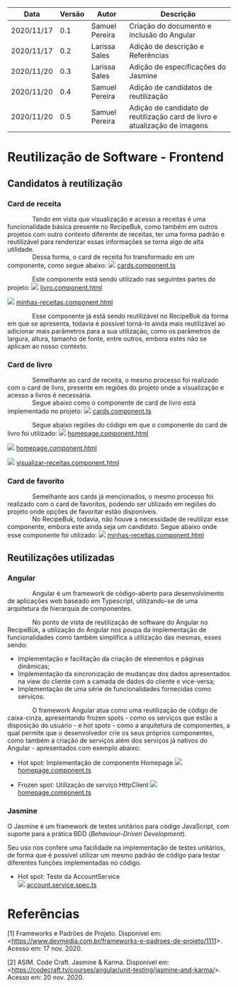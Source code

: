 | Data |Versão| Autor | Descrição |
| ---- | ---- | ----- | --------- |
| 2020/11/17 | 0.1 | Samuel Pereira | Criação do documento e inclusão do Angular |
| 2020/11/17 | 0.2 | Larissa Sales | Adição de descrição e Referências |
| 2020/11/20 | 0.3 | Larissa Sales | Adição de especificações do Jasmine |
| 2020/11/20 | 0.4 | Samuel Pereira | Adição de candidatos de reutilização |
| 2020/11/20 | 0.5 | Samuel Pereira | Adição de candidato de reutilização card de livro e atualização de imagens |

# Reutilização de Software - Frontend

## Candidatos à reutilização
### Card de receita
&emsp;&emsp;&emsp;&emsp;Tendo em vista que visualização e acesso a receitas é uma funcionalidade básica presente no RecipeBuk, como também em outros projetos com outro contexto diferente de receitas, ter uma forma padrão e reutilizável para renderizar essas informações se torna algo de alta utilidade. </br>
&emsp;&emsp;&emsp;&emsp;Dessa forma, o card de receita foi transformado em um componente, como segue abaixo:
![](../assets/06-padroes-de-arquitetura/reutilizacao-de-software/recipe-card.png)
[cards.component.ts](https://github.com/UnBArqDsw/2020.1_G3_RecipeBuk_Frontend/blob/dev/src/app/cards/cards.component.ts)
 
 &emsp;&emsp;&emsp;&emsp;Este componente está sendo utilizado nas seguintes partes do projeto:
![](../assets/06-padroes-de-arquitetura/reutilizacao-de-software/book-recipes.png)
[livro.component.html](https://github.com/UnBArqDsw/2020.1_G3_RecipeBuk_Frontend/blob/dev/src/app/livro/livro.component.html)
 
![](../assets/06-padroes-de-arquitetura/reutilizacao-de-software/my-recipes.png)
[minhas-receitas.component.html](https://github.com/UnBArqDsw/2020.1_G3_RecipeBuk_Frontend/blob/dev/src/app/minhas-receitas/minhas-receitas.component.html)

&emsp;&emsp;&emsp;&emsp;Esse componente já está sendo reutilizável no RecipeBuk da forma em que se apresenta, todavia é possível torná-lo ainda mais reutilizável ao adicionar mais parâmetros para a sua utilização, como os parâmetros de largura, altura, tamanho de fonte, entre outros, embora estes não se aplicam ao nosso contexto.

### Card de livro
&emsp;&emsp;&emsp;&emsp;Semelhante ao card de receita, o mesmo processo foi realizado com o card de livro, presente em regiões do projeto onde a visualização e acesso a livros é necessária. </br>
&emsp;&emsp;&emsp;&emsp;Segue abaixo como o componente de card de livro está implementado no projeto:
![](../assets/06-padroes-de-arquitetura/reutilizacao-de-software/book-card.png)
[cards.component.ts](https://github.com/UnBArqDsw/2020.1_G3_RecipeBuk_Frontend/blob/dev/src/app/cards/cards.component.ts)

&emsp;&emsp;&emsp;&emsp;Segue abaixo regiões do código em que o componente do card de livro foi utilizado:
![](../assets/06-padroes-de-arquitetura/reutilizacao-de-software/private-books.png)
[homepage.component.html](https://github.com/UnBArqDsw/2020.1_G3_RecipeBuk_Frontend/blob/dev/src/app/homepage/homepage.component.ts)

![](../assets/06-padroes-de-arquitetura/reutilizacao-de-software/public-books.png)
[homepage.component.html](https://github.com/UnBArqDsw/2020.1_G3_RecipeBuk_Frontend/blob/dev/src/app/homepage/homepage.component.ts)

![](../assets/06-padroes-de-arquitetura/reutilizacao-de-software/add-recipe-modal.png)
[visualizar-receitas.component.html](https://github.com/UnBArqDsw/2020.1_G3_RecipeBuk_Frontend/blob/dev/src/app/visualizar-receitas/visualizar-receitas.component.html)

### Card de favorito
&emsp;&emsp;&emsp;&emsp;Semelhante aos cards já mencionados, o mesmo processo foi realizado com o card de favoritos, podendo ser utilizado em regiões do projeto onde opções de favoritar estão disponíveis. </br>
&emsp;&emsp;&emsp;&emsp;No RecipeBuk, todavia, não houve a necessidade de reutilizar esse componente, embora este ainda seja um candidato. Segue abaixo onde esse componente foi utilizado:
![](../assets/06-padroes-de-arquitetura/reutilizacao-de-software/my-recipes.png)
[minhas-receitas.component.html](https://github.com/UnBArqDsw/2020.1_G3_RecipeBuk_Frontend/blob/dev/src/app/minhas-receitas/minhas-receitas.component.html)

## Reutilizações utilizadas

### Angular

&emsp;&emsp;&emsp;&emsp;Angular é um framework de código-aberto para desenvolvimento de aplicações web baseado em Typescript, utilizando-se de uma arquitetura de hierarquia de componentes.

&emsp;&emsp;&emsp;&emsp;No ponto de vista de reutilização de software do Angular no RecipeBük, a utilização do Angular nos poupa da implementação de funcionalidades como também simplifica a utilização das mesmas, esses sendo:
 - Implementação e facilitação da criação de elementos e páginas dinâmicas;
 - Implementação da sincronização de mudanças dos dados apresentados na view do cliente com a camada de dados do cliente e vice-versa;
 - Implementação de uma série de funcionalidades fornecidas como serviços.
 
 &emsp;&emsp;&emsp;&emsp;O framework Angular atua como uma reutilização de código de caixa-cinza, apresentando frozen spots - como os serviços que estão a disposição do usuário - e hot spots - como a arquitetura de componentes, a qual permite que o desenvolvedor crie os seus próprios componentes, como também a criação de serviços além dos serviços já nativos do Angular - apresentados com exemplo abaixo:

 - Hot spot: Implementação de componente Homepage
 ![](../assets/06-padroes-de-arquitetura/reutilizacao-de-software/HomepageComponent.png)
 [homepage.component.ts](https://github.com/UnBArqDsw/2020.1_G3_RecipeBuk_Frontend/blob/dev/src/app/homepage/homepage.component.ts)

 - Frozen spot: Utilização de serviço HttpClient
 ![](../assets/06-padroes-de-arquitetura/reutilizacao-de-software/HttpClient.png)
[homepage.component.ts](https://github.com/UnBArqDsw/2020.1_G3_RecipeBuk_Frontend/blob/dev/src/app/homepage/homepage.component.ts)
 
 ### Jasmine

 O Jasmine é um framework de testes unitários para código JavaScript, com suporte para a prática BDD (_Behaviour-Driven Development_).

 Seu uso nos confere uma facilidade na implementação de testes unitários, de forma que é possível utilizar um mesmo padrão de código para testar diferentes funções implementadas no código.

- Hot spot: Teste da AccountService   
 ![](../assets/06-padroes-de-arquitetura/reutilizacao-de-software/jasmine.png)
[account.service.spec.ts](https://github.com/UnBArqDsw/2020.1_G3_RecipeBuk_Frontend/blob/dev/src/app/services/account.service.spec.ts) 

 # Referências

[1] Frameworks e Padrões de Projeto. Disponível em: <<https://www.devmedia.com.br/frameworks-e-padroes-de-projeto/1111>>. Acesso em: 17 nov. 2020.

[2] ASIM. Code Craft. Jasmine & Karma. Disponível em: <<https://codecraft.tv/courses/angular/unit-testing/jasmine-and-karma/>>. Acesso em: 20 nov. 2020.
